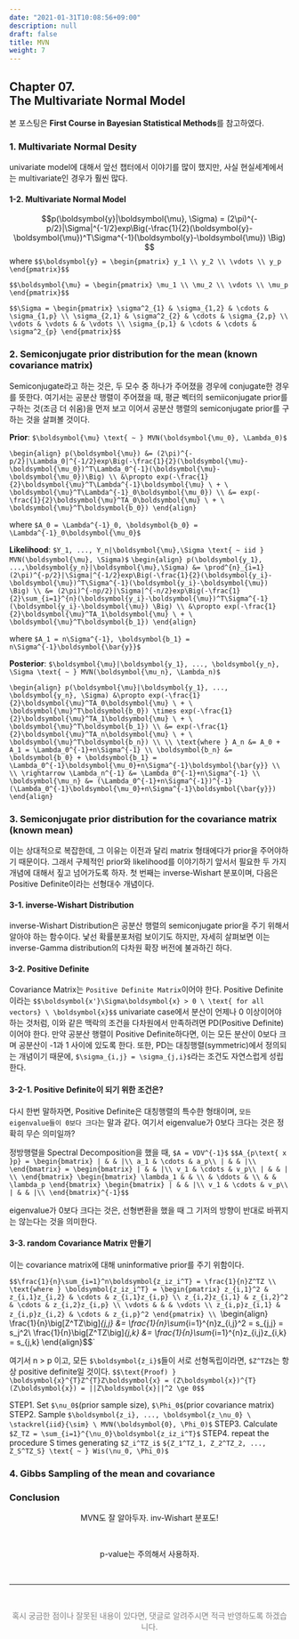 ```yaml
---
date: "2021-01-31T10:08:56+09:00"
description: null
draft: false
title: MVN
weight: 7
---
```


## Chapter 07. <br> The Multivariate Normal Model
본 포스팅은 **First Course in Bayesian Statistical Methods**를 참고하였다.

### 1. Multivariate Normal Desity
univariate model에 대해서 앞선 챕터에서 이야기를 많이 했지만, 사실 현실세계에서는 multivariate인 경우가 훨씬 많다.

<!--
#### 1-1. Bivariate Normal
{{<expand "Bivariate Case">}}

```r
library(tidyverse)
library(gridExtra)
library(MASS)
library(reshape2)
library(ash)
```


```r
#### 4-1. Draw yourself Figure 7.1

# 초기 설정
inv <- solve
MU = matrix(c(50,50), ncol=1)
SIGMA = matrix(c(64,0,0,144), ncol=2)

# MVN pdf
calc.dmvn = Vectorize(function(a,b, mu=MU, sigma=SIGMA){
  y <- c(a,b)
  log.p <- (-nrow(mu)/2)*log(2*pi) - 0.5*log(det(sigma)) - 0.5*(t(y-mu) %*% inv(sigma) %*% (y-mu))
  exp(log.p)
})
```


```r
# do it at once
allInOne <- function(corr){
  SIGMA = matrix(c(64,0,0,144), ncol=2)
  s1 <- sqrt(SIGMA[1,1]); s2 <- sqrt(SIGMA[2,2])
  SIGMA[1,2] <-  s1*s2*corr; SIGMA[2,1] <-  s1*s2*corr
  
  # MVN density function
  calc.dmvn = Vectorize(function(a,b, mu=MU, sigma=SIGMA){
    y <- c(a,b)
    log.p <- (-nrow(mu)/2)*log(2*pi) - 0.5*log(det(sigma)) - 0.5*(t(y-mu) %*% inv(sigma) %*% (y-mu))
    exp(log.p)
  })
  
  # sample
  sample = mvrnorm(n=30, mu=MU, Sigma=SIGMA)
  sample = data.frame(sample)
  colnames(sample) = c('y1','y2')
  
  # calculate density
  xLim = seq(20, 80, length=101)
  yLim = seq(20, 80, length=101)
  density.mvn <- outer(xLim, yLim, FUN=calc.dmvn)
  rownames(density.mvn) <- xLim
  colnames(density.mvn) <- yLim
  density.mvn <- melt(density.mvn)
  
  # graph
  density.mvn %>% 
    ggplot(aes(x=Var1, y=Var2)) +
    geom_tile(aes(fill=value, alpha=value)) +
    geom_contour(aes(z=value), color='white', size=0.1) +
    geom_point(data=sample, mapping=aes(x=y1, y=y2, color='red'), show.legend=FALSE) +
    scale_fill_gradient(low='grey', high='steelblue', guide=FALSE) +
    scale_alpha(guide=FALSE) +
    theme(legend.position='None') + theme_bw() +
    ggtitle(paste0('corr=',corr)) + xlab('y1') + ylab('y2')
}
```


```r
p1 <- allInOne(corr=-0.5)
p2 <- allInOne(corr=0)
p3 <- allInOne(corr=0.5)
grid.arrange(p1,p2,p3, nrow=1)
```

<img src="/ko/posts/Statistics/Bayesian/fcb07_files/figure-html/unnamed-chunk-4-1.png" width="672" />
{{</expand>}}
-->

#### 1-2. Multivariate Normal Model
$$p(\boldsymbol{y}|\boldsymbol{\mu}, \Sigma) = (2\pi)^{-p/2}|\Sigma|^{-1/2}exp\Big(-\frac{1}{2}(\boldsymbol{y}-\boldsymbol{\mu})^T\Sigma^{-1}(\boldsymbol{y}-\boldsymbol{\mu}) \Big) $$
where 
`$$\boldsymbol{y} = \begin{pmatrix}
y_1 \\
y_2 \\
\vdots \\
y_p
\end{pmatrix}$$`

`$$\boldsymbol{\mu} = \begin{pmatrix}
\mu_1 \\
\mu_2 \\
\vdots \\
\mu_p
\end{pmatrix}$$`

`$$\Sigma = \begin{pmatrix}
\sigma^2_{1} & \sigma_{1,2} & \cdots & \sigma_{1,p} \\
\sigma_{2,1} & \sigma^2_{2} & \cdots & \sigma_{2,p} \\
\vdots & \vdots & & \vdots \\
\sigma_{p,1} & \cdots & \cdots & \sigma^2_{p}
\end{pmatrix}$$`

### 2. Semiconjugate prior distribution for the mean (known covariance matrix)
Semiconjugate라고 하는 것은, 두 모수 중 하나가 주어졌을 경우에 conjugate한 경우를 뜻한다.
여기서는 공분산 행렬이 주어졌을 때, 평균 벡터의 semiiconjugate prior를 구하는 것(조금 더 쉬움)을 먼저 보고 이어서 공분산 행렬의 semiconjugate prior를 구하는 것을 살펴볼 것이다.

**Prior**: `$\boldsymbol{\mu} \text{ ~ } MVN(\boldsymbol{\mu_0}, \Lambda_0)$`

`\begin{align}
p(\boldsymbol{\mu}) &= (2\pi)^{-p/2}|\Lambda_0|^{-1/2}exp\Big(-\frac{1}{2}(\boldsymbol{\mu}-\boldsymbol{\mu_0})^T\Lambda_0^{-1}(\boldsymbol{\mu}-\boldsymbol{\mu_0})\Big) \\
&\propto exp(-\frac{1}{2}\boldsymbol{\mu}^T\Lambda^{-1}\boldsymbol{\mu} \ + \ \boldsymbol{\mu}^T\Lambda^{-1}_0\boldsymbol{\mu_0}) \\
&= exp(-\frac{1}{2}\boldsymbol{\mu}^TA_0\boldsymbol{\mu} \ + \ \boldsymbol{\mu}^T\boldsymbol{b_0})
\end{align}`

where `$A_0 = \Lambda^{-1}_0, \boldsymbol{b_0} = \Lambda^{-1}_0\boldsymbol{\mu_0}$`

**Likelihood**: `$Y_1, ..., Y_n|\boldsymbol{\mu},\Sigma \text{ ~ iid } MVN(\boldsymbol{\mu}, \Sigma)$`
`\begin{align}
p(\boldsymbol{y_1}, ...,\boldsymbol{y_n}|\boldsymbol{\mu},\Sigma) &= \prod^{n}_{i=1} (2\pi)^{-p/2}|\Sigma|^{-1/2}exp\Big(-\frac{1}{2}(\boldsymbol{y_i}-\boldsymbol{\mu})^T\Sigma^{-1}(\boldsymbol{y_i}-\boldsymbol{\mu}) \Big) \\
&= (2\pi)^{-np/2}|\Sigma|^{-n/2}exp\Big(-\frac{1}{2}\sum_{i=1}^{n}(\boldsymbol{y_i}-\boldsymbol{\mu})^T\Sigma^{-1}(\boldsymbol{y_i}-\boldsymbol{\mu}) \Big) \\
&\propto exp(-\frac{1}{2}\boldsymbol{\mu}^TA_1\boldsymbol{\mu} \ + \ \boldsymbol{\mu}^T\boldsymbol{b_1})
\end{align}`

where `$A_1 = n\Sigma^{-1}, \boldsymbol{b_1} = n\Sigma^{-1}\boldsymbol{\bar{y}}$`

**Posterior**: `$\boldsymbol{\mu}|\boldsymbol{y_1}, ..., \boldsymbol{y_n}, \Sigma \text{ ~ } MVN(\boldsymbol{\mu_n}, \Lambda_n)$`

`\begin{align}
p(\boldsymbol{\mu}|\boldsymbol{y_1}, ..., \boldsymbol{y_n}, \Sigma) &\propto exp(-\frac{1}{2}\boldsymbol{\mu}^TA_0\boldsymbol{\mu} \ + \ \boldsymbol{\mu}^T\boldsymbol{b_0}) \times exp(-\frac{1}{2}\boldsymbol{\mu}^TA_1\boldsymbol{\mu} \ + \ \boldsymbol{\mu}^T\boldsymbol{b_1}) \\
&= exp(-\frac{1}{2}\boldsymbol{\mu}^TA_n\boldsymbol{\mu} \ + \ \boldsymbol{\mu}^T\boldsymbol{b_n}) \\
\\
\text{where } A_n &= A_0 + A_1 = \Lambda_0^{-1}+n\Sigma^{-1} \\
\boldsymbol{b_n} &= \boldsymbol{b_0} + \boldsymbol{b_1} = \Lambda_0^{-1}\boldsymbol{\mu_0}+n\Sigma^{-1}\boldsymbol{\bar{y}} \\
\\
\rightarrow \Lambda_n^{-1} &= \Lambda_0^{-1}+n\Sigma^{-1} \\
\boldsymbol{\mu_n} &= (\Lambda_0^{-1}+n\Sigma^{-1})^{-1}(\Lambda_0^{-1}\boldsymbol{\mu_0}+n\Sigma^{-1}\boldsymbol{\bar{y}})
\end{align}`

### 3. Semiconjugate prior distribution for the covariance matrix (known mean)
이는 상대적으로 복잡한데, 그 이유는 이전과 달리 matrix 형태에다가 prior을 주어야하기 때문이다.
그래서 구체적인 prior와 likelihood를 이야기하기 앞서서 필요한 두 가지 개념에 대해서 짚고 넘어가도록 하자.
첫 번째는 inverse-Wishart 분포이며, 다음은 Positive Definite이라는 선형대수 개념이다.

#### 3-1. inverse-Wishart Distribution
inverse-Wishart Distribution은 공분산 행렬의 semiconjugate prior을 주기 위해서 알아야 하는 함수이다. 낯선 확률분포처럼 보이기도 하지만, 자세히 살펴보면 이는 inverse-Gamma distribution의 다차원 확장 버전에 불과하긴 하다.

#### 3-2. Positive Definite
Covariance Matrix는 `Positive Definite Matrix`이어야 한다. Positive Definite이라는 
`$$\boldsymbol{x'}\Sigma\boldsymbol{x} > 0 \ \text{ for all vectors} \ \boldsymbol{x}$$`
univariate case에서 분산이 언제나 0 이상이어야 하는 것처럼, 이와 같은 맥락의 조건을 다차원에서 만족하려면 PD(Positive Definite)이어야 한다. 
만약 공분산 행렬이 Positive Definite하다면, 이는 모든 분산이 0보다 크며 공분산이 -1과 1 사이에 있도록 한다.
또한, PD는 대칭행렬(symmetric)에서 정의되는 개념이기 때문에, `$\sigma_{i,j} = \sigma_{j,i}$`라는 조건도 자연스럽게 성립한다.

#### 3-2-1. Positive Definite이 되기 위한 조건은?
다시 한번 말하자면, Positive Definite은 대칭행렬의 특수한 형태이며, `모든 eigenvalue들이 0보다 크다`는 말과 같다.
여기서 eigenvalue가 0보다 크다는 것은 정확히 무슨 의미일까?

정방행렬을 Spectral Decomposition을 했을 때, `$A = VDV^{-1}$`
`$$A_{p\text{ x }p} = \begin{bmatrix}
| & & |\\
a_1 & \cdots & a_p\\
| & & |\\
\end{bmatrix} = \begin{bmatrix}
| & & |\\
v_1 & \cdots & v_p\\
| & & | \\
\end{bmatrix} \begin{bmatrix}
\lambda_1 & & \\
& \ddots & \\
& & \lambda_p
\end{bmatrix} \begin{bmatrix}
| & & |\\
v_1 & \cdots & v_p\\
| & & |\\
\end{bmatrix}^{-1}$$`

eigenvalue가 0보다 크다는 것은, 선형변환을 했을 때 그 기저의 방향이 반대로 바뀌지는 않는다는 것을 의미한다.

#### 3-3. random Covariance Matrix 만들기 
이는 covariance matrix에 대해 uninformative prior를 주기 위함이다.

`$$\frac{1}{n}\sum_{i=1}^n\boldsymbol{z_iz_i^T} = \frac{1}{n}Z^TZ \\
\text{where } \boldsymbol{z_iz_i^T} = \begin{pmatrix}
z_{i,1}^2 & z_{i,1}z_{i,2} & \cdots & z_{i,1}z_{i,p} \\
z_{i,2}z_{i,1} & z_{i,2}^2 & \cdots & z_{i,2}z_{i,p} \\
\vdots & & & \vdots \\
z_{i,p}z_{i,1} & z_{i,p}z_{i,2} & \cdots & z_{i,p}^2
\end{pmatrix} \\
`\begin{align}
\frac{1}{n}\big[Z^TZ\big]_{j,j} &= \frac{1}{n}\sum_{i=1}^{n}z_{i,j}^2 = s_{j,j} = s_j^2\\
\frac{1}{n}\big[Z^TZ\big]_{j,k} &= \frac{1}{n}\sum_{i=1}^{n}z_{i,j}z_{i,k} = s_{j,k}
\end{align}$$`

여기서 n > p 이고, 모든 `$\boldsymbol{z_i}$`들이 서로 선형독립이라면, `$Z^TZ$`는 항상 positive definite일 것이다.
`$$\text{Proof) } \boldsymbol{x}^{T}Z^{T}Z\boldsymbol{x} = (Z\boldsymbol{x})^{T}(Z\boldsymbol{x}) = ||Z\boldsymbol{x}||^2 \ge 0$$`

STEP1. Set `$\nu_0$`(prior sample size), `$\Phi_0$`(prior covariance matrix)
STEP2. Sample `$\boldsymbol{z_i}, ..., \boldsymbol{z_\nu_0} \ \stackrel{iid}{\sim} \ MVN(\boldsymbol{0}, \Phi_0)$`
STEP3. Calculate `$Z_TZ = \sum_{i=1}^{\nu_0}\boldsymbol{z_iz_i^T}$`
STEP4. repeat the procedure S times generating `$Z_i^TZ_i$`
`${Z_1^TZ_1, Z_2^TZ_2, ..., Z_S^TZ_S} \text{ ~ } Wis(\nu_0, \Phi_0)$`

### 4. Gibbs Sampling of the mean and covariance



<!--
{{<expand "그래프 그리기">}}
#### 4-2. Draw yourself Figure 7.2



```r
# Load Data
test <- matrix(c(59, 43, 34, 32, 42, 38, 55, 67, 64, 45, 49, 72, 34, 
                 70, 34, 50, 41, 52, 60, 34, 28, 35, 77, 39, 46, 26, 38, 43, 68, 
                 86, 77, 60, 50, 59, 38, 48, 55, 58, 54, 60, 75, 47, 48, 33), ncol=2, byrow=FALSE)
colnames(test) <- c('pretest','posttest')

# Preparing
n <- nrow(test)
ybar <- colMeans(test)
Sigma <- cov(test)
THETA <- NULL
SIGMA <- NULL
inv <- solve
sample.size = 5000
sample.new = NULL

# prior
mu0 <- c(50,50); nu0 <- 4 #(nu0 = p+2 = 4) 
S0 <- L0 <- matrix(c(625,312.5,312.5,625), nrow=2, ncol=2)

set.seed(2021)
for(i in 1:sample.size){
  # update theta
  Ln = inv(inv(L0) + n*inv(Sigma))
  mun = Ln %*% (inv(L0)%*%mu0 + n*inv(Sigma)%*%ybar)
  theta = mvrnorm(1, mun, Ln)
  
  # update sigma
  Sn = S0 + (t(test)-theta)%*%t(t(test)-theta)
  Sigma = inv(rWishart(1, nu0+n, inv(Sn))[,,1])
  
  # Save results
  THETA <- rbind(THETA, theta)
  SIGMA <- rbind(SIGMA, c(Sigma))
  
  # sample new
  sample.new = rbind(sample.new, mvrnorm(n=1, mu=theta, Sigma=Sigma))
}
rownames(THETA) <- 1:sample.size
rownames(SIGMA) <- 1:sample.size
```


```r
# graph(코드 따라하기)
par(mfrow=c(1,2),mgp=c(1.75,.75,0),mar=c(3,3,1,1))

plot.hdr2d(THETA,xlab=expression(theta[1]),ylab=expression(theta[2]) )
abline(0,1)

plot.hdr2d(sample.new,xlab=expression(italic(y[1])),ylab=expression(italic(y[2])), 
           xlim=c(0,100),ylim=c(0,100) )
points(test[,1],test[,2],pch=16,cex=.7)
abline(0,1)
```

<img src="/ko/posts/Statistics/Bayesian/fcb07_files/figure-html/graph-1.png" width="672" />


```r
# graph(ggplot 활용)
p1 <- data.frame(THETA) %>% 
  ggplot(aes(x=pretest, y=posttest)) +
  geom_point(size=1, color='orange') +
  geom_abline(slope=1, intercept=0) +
  xlab(expression(theta[1])) + ylab(expression(theta[2])) +
  ggtitle('Posterior draws of Mu')

p2 <- data.frame(sample.new) %>% 
  ggplot(aes(x=pretest, y=posttest)) +
  geom_point(size=1, color='orange') +
  geom_abline(slope=1, intercept=0) +
  xlab(expression(y[1])) + ylab(expression(y[2])) +
  ggtitle('Posterior Predictive')

grid.arrange(p1, p2, nrow=1)
```

<img src="/ko/posts/Statistics/Bayesian/fcb07_files/figure-html/graph2-1.png" width="672" />
{{</expand>}}
-->


### Conclusion
<p style='text-align: center'> MVN도 잘 알아두자. inv-Wishart 분포도! </p> <br>
<p style='text-align: center'> p-value는 주의해서 사용하자. </p> <br>

---
<br> 
<p style='text-align: center; color:gray'> 혹시 궁금한 점이나 잘못된 내용이 있다면, 댓글로 알려주시면 적극 반영하도록 하겠습니다. </p>

<br>
<br>
